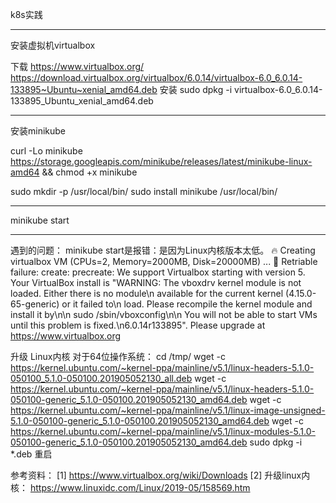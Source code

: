 
k8s实践

---
安装虚拟机virtualbox

下载
https://www.virtualbox.org/
https://download.virtualbox.org/virtualbox/6.0.14/virtualbox-6.0_6.0.14-133895~Ubuntu~xenial_amd64.deb
安装
sudo dpkg -i virtualbox-6.0_6.0.14-133895_Ubuntu_xenial_amd64.deb

---

安装minikube

curl -Lo minikube https://storage.googleapis.com/minikube/releases/latest/minikube-linux-amd64 && chmod +x minikube

sudo mkdir -p /usr/local/bin/
sudo install minikube /usr/local/bin/

---

minikube start


---
遇到的问题：
minikube start是报错：是因为Linux内核版本太低。
🔥  Creating virtualbox VM (CPUs=2, Memory=2000MB, Disk=20000MB) ...
🔄  Retriable failure: create: precreate: We support Virtualbox starting with version 5. Your VirtualBox install is "WARNING: The vboxdrv kernel module is not loaded. Either there is no module\n         available for the current kernel (4.15.0-65-generic) or it failed to\n         load. Please recompile the kernel module and install it by\n\n           sudo /sbin/vboxconfig\n\n         You will not be able to start VMs until this problem is fixed.\n6.0.14r133895". Please upgrade at https://www.virtualbox.org

升级 Linux内核
对于64位操作系统：
cd /tmp/
wget -c https://kernel.ubuntu.com/~kernel-ppa/mainline/v5.1/linux-headers-5.1.0-050100_5.1.0-050100.201905052130_all.deb
wget -c https://kernel.ubuntu.com/~kernel-ppa/mainline/v5.1/linux-headers-5.1.0-050100-generic_5.1.0-050100.201905052130_amd64.deb
wget -c https://kernel.ubuntu.com/~kernel-ppa/mainline/v5.1/linux-image-unsigned-5.1.0-050100-generic_5.1.0-050100.201905052130_amd64.deb
wget -c https://kernel.ubuntu.com/~kernel-ppa/mainline/v5.1/linux-modules-5.1.0-050100-generic_5.1.0-050100.201905052130_amd64.deb
sudo dpkg -i *.deb
重启



参考资料：
[1] https://www.virtualbox.org/wiki/Downloads
[2] 升级linux内核： https://www.linuxidc.com/Linux/2019-05/158569.htm

